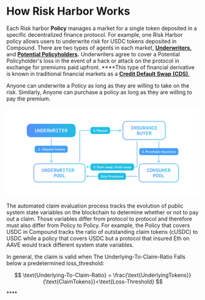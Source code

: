 # How Risk Harbor Works

Each Risk harbor **Policy** manages a market for a single token deposited in a specific decentralized finance protocol. For example, one Risk Harbor policy allows users to underwrite risk for USDC tokens deposited in Compound. There are two types of agents in each market, [**Underwriters**](https://www.investopedia.com/terms/u/underwriter.asp#:~:text=Key%20Takeaways-,An%20underwriter%20is%20any%20party%20that%20evaluates%20and%20assumes%20another,types%20of%20debt%20security%20trading.)**,** and [**Potential Policyholders**](https://www.sciencedirect.com/topics/social-sciences/policyholder)**.** Underwriters agree to cover a Potential Policyholder's loss in the event of a hack or attack on the protocol in exchange for premiums paid upfront.  ****This type of financial derivative is known in traditional financial markets as a [**Credit Default Swap \(CDS\)**. ](https://www.investopedia.com/terms/c/creditdefaultswap.asp)

Anyone can underwrite a Policy as long as they are willing to take on the risk. Similarly, Anyone can purchase a policy as long as they are willing to pay the premium.

 

![](../.gitbook/assets/image%20%282%29.png)

The automated claim evaluation process tracks the evolution of public system state variables on the blockchain to determine whether or not to pay out a claim. Those variables differ from protocol to protocol and therefore must also differ from Policy to Policy. For example, the Policy that covers USDC in Compound tracks the ratio of outstanding claim tokens \(cUSDC\) to USDC while a policy that covers USDC but a protocol that insured Eth on AAVE would track different system state variables. 

In general, the claim is valid when The Underlying-To-Claim-Ratio Falls below a predetermined loss\_threshold:

$$
\text{Underlying-To-Claim-Ratio} = \frac{\text{UnderlyingTokens}}{\text{ClaimTokens}}<\text{Loss-Threshold}
$$







\*\*\*\*

